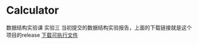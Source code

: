 # Calculator
数据结构实验课 实验三
当初提交的数据结构实验报告，上面的下载链接就是这个项目的release
[下载可执行文件](https://github.com/cfla1638/Calculator/releases/download/1.0/Calculator_boxed.exe) 
